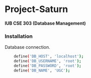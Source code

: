 # Project-Saturn
**IUB CSE 303 (Database Management)**
### Installation
Database connection.

```sh
    define('DB_HOST', 'localhost');
    define('DB_USERNAME', 'root');
    define('DB_PASSWORD', 'root');
    define('DB_NAME', 'UGC');
```
